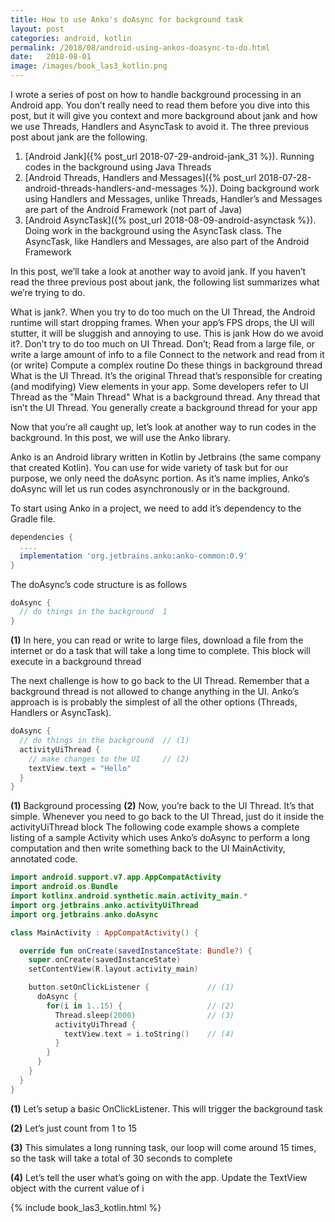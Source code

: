 ```yaml
---
title: How to use Anko's doAsync for background task
layout: post
categories: android, kotlin
permalink: /2018/08/android-using-ankos-doasync-to-do.html 
date:   2018-08-01 
image: /images/book_las3_kotlin.png
---
```



I wrote a series of post on how to handle background processing in an Android app. You don’t really need to read them before you dive into this post, but it will give you context and more background about jank and how we use Threads, Handlers and AsyncTask to avoid it. The three previous post about jank are the following.

1. [Android Jank]({% post_url 2018-07-29-android-jank_31 %}). Running codes in the background using Java Threads
2. [Android Threads, Handlers and Messages]({% post_url 2018-07-28-android-threads-handlers-and-messages %}). Doing background work using Handlers and Messages, unlike Threads, Handler’s and Messages are part of the Android Framework (not part of Java)
2. [Android AsyncTask]({% post_url 2018-08-09-android-asynctask %}). Doing work in the background using the AsyncTask class. The AsyncTask, like Handlers and Messages, are also part of the Android Framework

In this post, we’ll take a look at another way to avoid jank. If you haven’t read the three previous post about jank, the following list summarizes what we’re trying to do.

What is jank?. When you try to do too much on the UI Thread, the Android runtime will start dropping frames. When your app’s FPS drops, the UI will stutter, it will be sluggish and annoying to use. This is jank
How do we avoid it?. Don’t try to do too much on UI Thread. Don’t;
Read from a large file, or write a large amount of info to a file
Connect to the network and read from it (or write)
Compute a complex routine Do these things in background thread
What is the UI Thread. It’s the original Thread that’s responsible for creating (and modifying) View elements in your app. Some developers refer to UI Thread as the "Main Thread"
What is a background thread. Any thread that isn’t the UI Thread. You generally create a background thread for your app


Now that you’re all caught up, let’s look at another way to run codes in the background. In this post, we will use the Anko library.

Anko is an Android library written in Kotlin by Jetbrains (the same company that created Kotlin). You can use for wide variety of task but for our purpose, we only need the doAsync portion. As it’s name implies, Anko’s doAsync will let us run codes asynchronously or in the background.

To start using Anko in a project, we need to add it’s dependency to the Gradle file.

```groovy
dependencies {
  ....
  implementation 'org.jetbrains.anko:anko-common:0.9'
}
```

The doAsync’s code structure is as follows

```kotlin
doAsync {
  // do things in the background  1
}
```

**(1)** In here, you can read or write to large files, download a file from the internet or do a task that will take a long time to complete. This block will execute in a background thread

The next challenge is how to go back to the UI Thread. Remember that a background thread is not allowed to change anything in the UI. Anko’s approach is is probably the simplest of all the other options (Threads, Handlers or AsyncTask).

```kotlin
doAsync {
  // do things in the background  // (1)
  activityUiThread {
    // make changes to the UI     // (2)
    textView.text = "Hello"
  }
}
```

**(1)** Background processing
**(2)** Now, you’re back to the UI Thread. It’s that simple. Whenever you need to go back to the UI Thread, just do it inside the activityUiThread block
The following code example shows a complete listing of a sample Activity which uses Anko’s doAsync to perform a long computation and then write something back to the UI
MainActivity, annotated code.

```kotlin
import android.support.v7.app.AppCompatActivity
import android.os.Bundle
import kotlinx.android.synthetic.main.activity_main.*
import org.jetbrains.anko.activityUiThread
import org.jetbrains.anko.doAsync

class MainActivity : AppCompatActivity() {

  override fun onCreate(savedInstanceState: Bundle?) {
    super.onCreate(savedInstanceState)
    setContentView(R.layout.activity_main)

    button.setOnClickListener {             // (1)
      doAsync {
        for(i in 1..15) {                   // (2)
          Thread.sleep(2000)                // (3)
          activityUiThread {
            textView.text = i.toString()    // (4)
          }
        }
      }
    }
  }
}
```

**(1)** Let’s setup a basic OnClickListener. This will trigger the background task

**(2)** Let’s just count from 1 to 15

**(3)** This simulates a long running task, our loop will come around 15 times, so the task will take a total of 30 seconds to complete

**(4)** Let’s tell the user what’s going on with the app. Update the TextView object with the current value of i

 {% include book_las3_kotlin.html %}